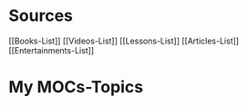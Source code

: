 # Sources
[[Books-List]]
[[Videos-List]]
[[Lessons-List]]
[[Articles-List]]
[[Entertainments-List]]


# My MOCs-Topics
